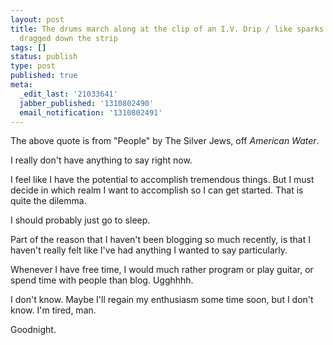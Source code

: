 ```yaml
---
layout: post
title: The drums march along at the clip of an I.V. Drip / like sparks from a muffler
  dragged down the strip
tags: []
status: publish
type: post
published: true
meta:
  _edit_last: '21033641'
  jabber_published: '1310802490'
  email_notification: '1310802491'
---
```

The above quote is from "People" by The Silver Jews, off <i>American Water</i>. 

I really don't have anything to say right now. 

I feel like I have the potential to accomplish tremendous things. But I must decide in which realm I want to accomplish so I can get started. That is quite the dilemma. 

I should probably just go to sleep.

Part of the reason that I haven't been blogging so much recently, is that I haven't really felt like I've had anything I wanted to say particularly. 

Whenever I have free time, I would much rather program or play guitar, or spend time with people than blog. Ugghhhh. 

I don't know. Maybe I'll regain my enthusiasm some time soon, but I don't know. I'm tired, man.

Goodnight.
